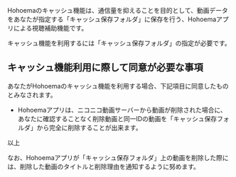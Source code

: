 ﻿
Hohoemaのキャッシュ機能は、通信量を抑えることを目的として、動画データをあなたが指定する「キャッシュ保存フォルダ」に保存を行う、Hohoemaアプリによる視聴補助機能です。

キャッシュ機能を利用するには「キャッシュ保存フォルダ」の指定が必要です。

## キャッシュ機能利用に際して同意が必要な事項

あなたがHohoemaのキャッシュ機能を利用する場合、下記項目に同意したものとみなされます。

* Hohoemaアプリは、ニコニコ動画サーバーから動画が削除された場合に、あなたに確認することなく削除動画と同一IDの動画を「キャッシュ保存フォルダ」から完全に削除することが出来ます。

以上

なお、Hohoemaアプリが「キャッシュ保存フォルダ」上の動画を削除した際には、削除した動画のタイトルと削除理由を通知するように努めます。


